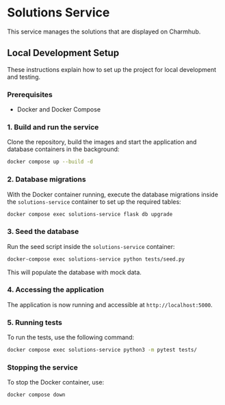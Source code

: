 # Solutions Service

This service manages the solutions that are displayed on Charmhub.

## Local Development Setup

These instructions explain how to set up the project for local development and testing.

### Prerequisites

- Docker and Docker Compose

### 1. Build and run the service

Clone the repository, build the images and start the application and database containers in the background:

```bash
docker compose up --build -d
```

### 2. Database migrations

With the Docker container running, execute the database migrations inside the `solutions-service` container to set up the required tables:

```bash
docker compose exec solutions-service flask db upgrade
```

### 3. Seed the database

Run the seed script inside the `solutions-service` container:

```bash
docker-compose exec solutions-service python tests/seed.py
```

This will populate the database with mock data.

### 4. Accessing the application

The application is now running and accessible at `http://localhost:5000`.

### 5. Running tests

To run the tests, use the following command:

```bash
docker compose exec solutions-service python3 -m pytest tests/
```

### Stopping the service

To stop the Docker container, use:

```bash
docker compose down
```
